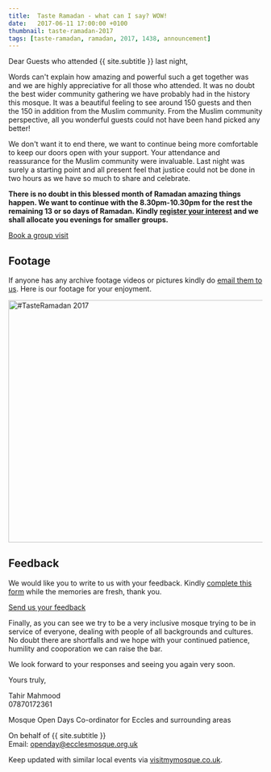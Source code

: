 ```yaml
---
title:  Taste Ramadan - what can I say? WOW!
date:   2017-06-11 17:00:00 +0100
thumbnail: taste-ramadan-2017
tags: [taste-ramadan, ramadan, 2017, 1438, announcement]
---
```


Dear Guests who attended {{ site.subtitle }} last night,

Words can't explain how amazing and powerful such a get together was and we are highly appreciative for all those who attended. It was no doubt the best wider community gathering we have probably had in the history this mosque. It was a beautiful feeling to see around 150 guests and then the 150 in addition from the Muslim community. From the Muslim community perspective, all you wonderful guests could not have been hand picked any better!

We don't want it to end there, we want to continue being more comfortable to keep our doors open with your support. Your attendance and reassurance for the Muslim community were invaluable. Last night was surely a starting point and all present feel that justice could not be done in two hours as we have so much to share and celebrate.

**There is no doubt in this blessed month of Ramadan amazing things happen. We want to continue with the 8.30pm-10.30pm for the rest the remaining 13 or so days of Ramadan. Kindly [register your interest](https://goo.gl/forms/Y7lKRZAqASM31nFT2) and we shall allocate you evenings for smaller groups.**

<a href="https://goo.gl/forms/Y7lKRZAqASM31nFT2" target="_new" class="em-button em-button-primary em-button-xlarge">Book a group visit</a>


## Footage

If anyone has any archive footage videos or pictures kindly do [email them to us](mailto:openday@ecclesmosque.org.uk). Here is our footage for your enjoyment.

<a data-flickr-embed="true" data-header="true" data-footer="true"  href="https://www.flickr.com/photos/ecclesmosque/albums/72157682927884480" title="#TasteRamadan 2017"><img src="https://c1.staticflickr.com/5/4272/35080835852_b67c8de945_z.jpg" width="640" height="480" alt="#TasteRamadan 2017"></a><script async src="//embedr.flickr.com/assets/client-code.js" charset="utf-8"></script>

## Feedback

We would like you to write to us with your feedback. Kindly [complete this form](https://goo.gl/TZHAjC) while the memories are fresh, thank you.

<a href="https://goo.gl/TZHAjC" target="_new" class="em-button em-button-primary em-button-xlarge">Send us your feedback</a>

Finally, as you can see we try to be a very inclusive mosque trying to be in service of everyone, dealing with people of all backgrounds and cultures. No doubt there are shortfalls and we hope with your continued patience, humility and cooporation we can raise the bar.

We look forward to your responses and seeing you again very soon.


Yours truly,

Tahir Mahmood<br />
07870172361

Mosque Open Days Co-ordinator for Eccles and surrounding areas<br/>

On behalf of {{ site.subtitle }}<br />
Email: [openday@ecclesmosque.org.uk](mailto:openday@ecclesmosque.org.uk)

Keep updated with similar local events via [visitmymosque.co.uk](http://visitmymosque.co.uk).
